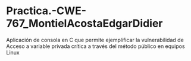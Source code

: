 # Practica.-CWE-767_MontielAcostaEdgarDidier
Aplicación de consola en C que permite ejemplificar la vulnerabilidad de  Acceso a variable privada crítica a través del método público en equipos Linux

